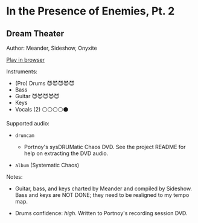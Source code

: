 # In the Presence of Enemies, Pt\. 2

## Dream Theater

Author: Meander, Sideshow, Onyxite

[Play in browser](http://pages.cs.wisc.edu/~tolly/customs/?title=in-the-presence-of-enemies-pt-2&artist=dream-theater)

Instruments:

  * (Pro) Drums 😈😈😈😈😈
  * Bass
  * Guitar 😈😈😈😈😈
  * Keys
  * Vocals (2) ⚪️⚪️⚪️⚪️⚫️

Supported audio:

  * `drumcam`

    * Portnoy's sysDRUMatic Chaos DVD. See the project README for help on extracting the DVD audio.

  * `album` (Systematic Chaos)

Notes:

  * Guitar, bass, and keys charted by Meander and compiled by Sideshow. Bass and keys are NOT DONE; they need to be realigned to my tempo map.

  * Drums confidence: *high*. Written to Portnoy's recording session DVD.

